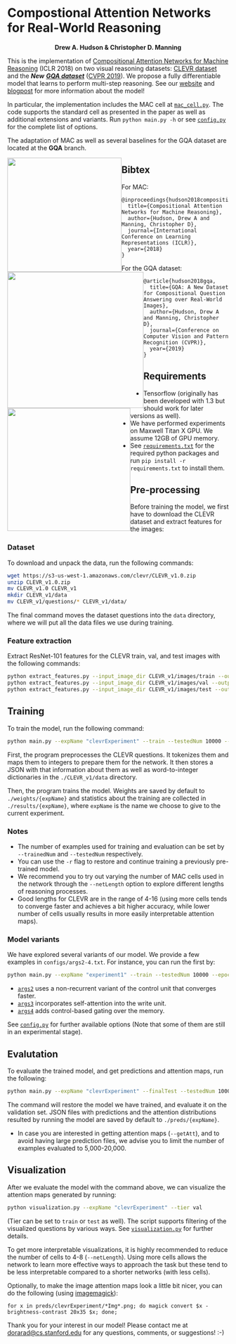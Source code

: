 # Compostional Attention Networks for Real-World Reasoning 
<p align="center">
  <b>Drew A. Hudson & Christopher D. Manning</b></span>
</p>

This is the implementation of [Compositional Attention Networks for Machine Reasoning](https://arxiv.org/pdf/1803.03067.pdf) (ICLR 2018) on two visual reasoning datasets: [CLEVR dataset](http://cs.stanford.edu/people/jcjohns/clevr/) and the ***New*** [***GQA dataset***](https://visualreasoning.net) ([CVPR 2019](https://visualreasoning.net/gqaPaper.pdf)). We propose a fully differentiable model that learns to perform multi-step reasoning.
See our [website](https://cs.stanford.edu/people/dorarad/mac/) and [blogpost](https://cs.stanford.edu/people/dorarad/mac/blog.html) for more information about the model!

In particular, the implementation includes the MAC cell at [`mac_cell.py`](mac_cell.py). The code supports the standard cell as presented in the paper as well as additional extensions and variants. Run `python main.py -h` or see [`config.py`](config.py) for the complete list of options.

The adaptation of MAC as well as several baselines for the GQA dataset are located at the **GQA** branch.

<div align="center">
  <img src="https://cs.stanford.edu/people/dorarad/mac/imgs/cell.png" style="float:left" width="260px">
  <img src="https://cs.stanford.edu/people/dorarad/mac/imgs/visual.png" style="float:left" width="310px">
  <img src="https://cs.stanford.edu/people/dorarad/visual2.png" style="float:left" width="280px">
</div>

## Bibtex
For MAC:
```
@inproceedings{hudson2018compositional,
  title={Compositional Attention Networks for Machine Reasoning},
  author={Hudson, Drew A and Manning, Christopher D},
  journal={International Conference on Learning Representations (ICLR)},
  year={2018}
}
```

For the GQA dataset:
```
@article{hudson2018gqa,
  title={GQA: A New Dataset for Compositional Question Answering over Real-World Images},
  author={Hudson, Drew A and Manning, Christopher D},
  journal={Conference on Computer Vision and Pattern Recognition (CVPR)},
  year={2019}
}
```

## Requirements
- Tensorflow (originally has been developed with 1.3 but should work for later versions as well).
- We have performed experiments on Maxwell Titan X GPU. We assume 12GB of GPU memory.
- See [`requirements.txt`](requirements.txt) for the required python packages and run `pip install -r requirements.txt` to install them.

## Pre-processing
Before training the model, we first have to download the CLEVR dataset and extract features for the images:

### Dataset
To download and unpack the data, run the following commands:
```bash
wget https://s3-us-west-1.amazonaws.com/clevr/CLEVR_v1.0.zip
unzip CLEVR_v1.0.zip
mv CLEVR_v1.0 CLEVR_v1
mkdir CLEVR_v1/data
mv CLEVR_v1/questions/* CLEVR_v1/data/
```
The final command moves the dataset questions into the `data` directory, where we will put all the data files we use during training.

### Feature extraction
Extract ResNet-101 features for the CLEVR train, val, and test images with the following commands:

```bash
python extract_features.py --input_image_dir CLEVR_v1/images/train --output_h5_file CLEVR_v1/data/train.h5 --batch_size 32
python extract_features.py --input_image_dir CLEVR_v1/images/val --output_h5_file CLEVR_v1/data/val.h5 --batch_size 32
python extract_features.py --input_image_dir CLEVR_v1/images/test --output_h5_file CLEVR_v1/data/test.h5 --batch_size 32
```

## Training 
To train the model, run the following command:
```bash
python main.py --expName "clevrExperiment" --train --testedNum 10000 --epochs 25 --netLength 4 @configs/args.txt
```

First, the program preprocesses the CLEVR questions. It tokenizes them and maps them to integers to prepare them for the network. It then stores a JSON with that information about them as well as word-to-integer dictionaries in the `./CLEVR_v1/data` directory.

Then, the program trains the model. Weights are saved by default to `./weights/{expName}` and statistics about the training are collected in `./results/{expName}`, where `expName` is the name we choose to give to the current experiment. 

### Notes
- The number of examples used for training and evaluation can be set by `--trainedNum` and `--testedNum` respectively.
- You can use the `-r` flag to restore and continue training a previously pre-trained model. 
- We recommend you to try out varying the number of MAC cells used in the network through the `--netLength` option to explore different lengths of reasoning processes.
- Good lengths for CLEVR are in the range of 4-16 (using more cells tends to converge faster and achieves a bit higher accuracy, while lower number of cells usually results in more easily interpretable attention maps). 

### Model variants
We have explored several variants of our model. We provide a few examples in `configs/args2-4.txt`. For instance, you can run the first by: 
```bash
python main.py --expName "experiment1" --train --testedNum 10000 --epochs 40 --netLength 6 @configs/args2.txt
```
- [`args2`](config/args2.txt) uses a non-recurrent variant of the control unit that converges faster.
- [`args3`](config/args3.txt) incorporates self-attention into the write unit.
- [`args4`](config/args4.txt) adds control-based gating over the memory.

See [`config.py`](config.py) for further available options (Note that some of them are still in an experimental stage).

## Evalutation
To evaluate the trained model, and get predictions and attention maps, run the following: 
```bash
python main.py --expName "clevrExperiment" --finalTest --testedNum 10000 --netLength 16 -r --getPreds --getAtt @configs/args.txt
```
The command will restore the model we have trained, and evaluate it on the validation set. JSON files with predictions and the attention distributions resulted by running the model are saved by default to `./preds/{expName}`.

- In case you are interested in getting attention maps (`--getAtt`), and to avoid having large prediction files, we advise you to limit the number of examples evaluated to 5,000-20,000.

## Visualization
After we evaluate the model with the command above, we can visualize the attention maps generated by running:
```bash
python visualization.py --expName "clevrExperiment" --tier val 
```
(Tier can be set to `train` or `test` as well). The script supports filtering of the visualized questions by various ways. See [`visualization.py`](visualization.py) for further details.

To get more interpretable visualizations, it is highly recommended to reduce the number of cells to 4-8 (`--netLength`). Using more cells allows the network to learn more effective ways to approach the task but these tend to be less interpretable compared to a shorter networks (with less cells).  

Optionally, to make the image attention maps look a little bit nicer, you can do the following (using [imagemagick](https://www.imagemagick.org)):
```
for x in preds/clevrExperiment/*Img*.png; do magick convert $x -brightness-contrast 20x35 $x; done;
```

Thank you for your interest in our model! Please contact me at dorarad@cs.stanford.edu for any questions, comments, or suggestions! :-)
